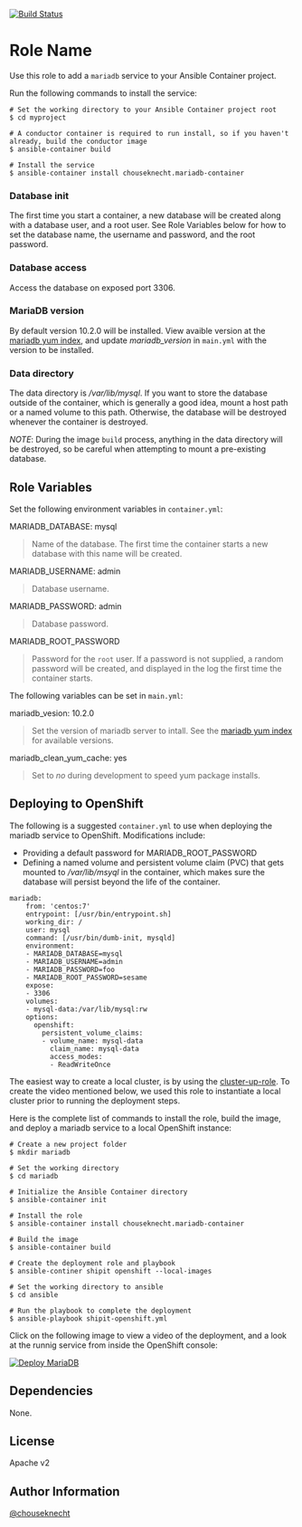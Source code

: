 [![Build Status](https://travis-ci.org/chouseknecht/mariadb-container.svg?branch=master)](https://travis-ci.org/chouseknecht/mariadb-container)

# Role Name

Use this role to add a `mariadb` service to your Ansible Container project. 

Run the following commands to install the service:

```
# Set the working directory to your Ansible Container project root
$ cd myproject

# A conductor container is required to run install, so if you haven't already, build the conductor image
$ ansible-container build

# Install the service
$ ansible-container install chouseknecht.mariadb-container
```
### Database init

The first time you start a container, a new database will be created along with a database user, and a root user. See Role Variables below for how to set the database name, the username and password, and the root password.

### Database access

Access the database on exposed port 3306.

### MariaDB version

By default version 10.2.0 will be installed. View avaible version at the [mariadb yum index](http://yum.mariadb.org/), and update *mariadb_version* in `main.yml` with the version to be installed.

### Data directory

The data directory is */var/lib/mysql*. If you want to store the database outside of the container, which is generally a good idea, mount a host path or a named volume to this path. Otherwise, the database will be destroyed whenever the container is destroyed.

*NOTE*: During the image `build` process, anything in the data directory will be destroyed, so be careful when attempting to mount a pre-existing database.

Role Variables
--------------

Set the following environment variables in `container.yml`:

MARIADB_DATABASE: mysql
> Name of the database. The first time the container starts a new database with this name will be created.

MARIADB_USERNAME: admin
> Database username.

MARIADB_PASSWORD: admin
> Database password.

MARIADB_ROOT_PASSWORD
> Password for the `root` user. If a password is not supplied, a random password will be created, and displayed in the log the first time the container starts.

The following variables can be set in `main.yml`:

mariadb_vesion: 10.2.0
> Set the version of mariadb server to intall. See the [mariadb yum index](http://yum.mariadb.org/) for available versions.

mariadb_clean_yum_cache: yes
> Set to *no* during development to speed yum package installs.

Deploying to OpenShift
----------------------

The following is a suggested `container.yml` to use when deploying the mariadb service to OpenShift. Modifications include:
  
- Providing a default password for MARIADB_ROOT_PASSWORD
- Defining a named volume and persistent volume claim (PVC) that gets mounted to */var/lib/msyql* in the container, which makes sure the database will persist beyond the life of the container.

```
mariadb:
    from: 'centos:7'
    entrypoint: [/usr/bin/entrypoint.sh]
    working_dir: /
    user: mysql
    command: [/usr/bin/dumb-init, mysqld]
    environment:
    - MARIADB_DATABASE=mysql
    - MARIADB_USERNAME=admin
    - MARIADB_PASSWORD=foo
    - MARIADB_ROOT_PASSWORD=sesame
    expose:
    - 3306
    volumes:
    - mysql-data:/var/lib/mysql:rw
    options:
      openshift:
        persistent_volume_claims:
        - volume_name: mysql-data
          claim_name: mysql-data
          access_modes:
          - ReadWriteOnce
```

The easiest way to create a local cluster, is by using the [cluster-up-role](https://galaxy.ansible.com/chouseknecht/cluster-up-role). To create the video mentioned below, we used this role to instantiate a local cluster prior to running the deployment steps.

Here is the complete list of commands to install the role, build the image, and deploy a mariadb service to a local OpenShift instance:

```
# Create a new project folder
$ mkdir mariadb

# Set the working directory 
$ cd mariadb 

# Initialize the Ansible Container directory 
$ ansible-container init

# Install the role
$ ansible-container install chouseknecht.mariadb-container

# Build the image
$ ansible-container build 

# Create the deployment role and playbook
$ ansible-continer shipit openshift --local-images 

# Set the working directory to ansible
$ cd ansible

# Run the playbook to complete the deployment
$ ansible-playbook shipit-openshift.yml 
```

Click on the following image to view a video of the deployment, and a look at the runnig service from inside the OpenShift console:

[![Deploy MariaDB](https://github.com/chouseknecht/mariadb-container/blob/images/images/deploy-mariadb.png)](http://www.youtube.com/watch?v=93YJGK-6nEo)

Dependencies
------------

None.

License
-------

Apache v2

Author Information
------------------

[@chouseknecht](https://github.com/chouseknecht)

